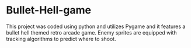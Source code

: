 # Bullet-Hell-game
This project was coded using python and utilizes Pygame and it features a bullet hell themed retro arcade game. Enemy sprites are equipped with tracking algorithms to predict where to shoot.
